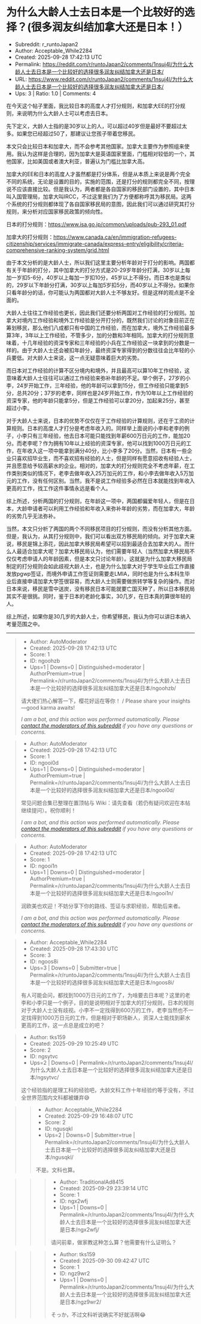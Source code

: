 # 为什么大龄人士去日本是一个比较好的选择？(很多润友纠结加拿大还是日本！）

- Subreddit: r_runtoJapan2
- Author: Acceptable_While2284
- Created: 2025-09-28 17:42:13 UTC
- Permalink: https://reddit.com/r/runtoJapan2/comments/1nsuj4l/为什么大龄人士去日本是一个比较好的选择很多润友纠结加拿大还是日本/
- URL: https://www.reddit.com/r/runtoJapan2/comments/1nsuj4l/为什么大龄人士去日本是一个比较好的选择很多润友纠结加拿大还是日本/
- Ups: 3 | Ratio: 1.0 | Comments: 4


在今天这个帖子里面，我比较日本的高度人才打分规则，和加拿大EE的打分规则，来说明为什么大龄人士可以考虑去日本。

先下定义，大龄人士指的是30岁以上的人，可以超过40岁但是最好不要超过太多。如果您已经超过50了，那建议让您孩子带着您移民。

本文只会比较日本和加拿大，而不会参考其他国家。加拿大主要作为参照组来使用。我认为这样是合理的，因为加拿大是英语国家里面，门槛相对较低的一个，其他国家，比如美国或者澳大利亚，普遍认为门槛比加拿大高。

加拿大的EE和日本的高度人才虽然都是打分体系，但是从本质上来说是两个完全不同的系统，无论是设置的目的，实施的范围，还是打分的规则都完全不同，按理说不应该直接比较。但是我认为，两者都是各自国家的移民部门设置的，其中日本叫入国管理局，加拿大叫IRCC，不过这里我们为了方便都称呼其为移民局。这两个系统的打分规则都体现了各自国家移民局的意图，因此我们可以通过研究其打分规则，来分析对应国家移民政策的倾向性。

日本的打分规则：<https://www.isa.go.jp/common/uploads/pub-293_01.pdf>

加拿大的打分规则：<https://www.canada.ca/en/immigration-refugees-citizenship/services/immigrate-canada/express-entry/eligibility/criteria-comprehensive-ranking-system/grid.html>

由于本文分析的是大龄人士，所以我们这里主要分析年龄对于打分的影响。两国都有关于年龄的打分，其中加拿大的打分方式是20-29岁年龄分打满，30岁以上每加一岁扣5-6分，40岁以上每加一岁扣10分，45岁以上不得分。而日本也是类似的，29岁以下年龄分打满，30岁以上每加5岁扣5分，而40岁以上不得分。如果你只看年龄分的话，你可能认为两国都对大龄人士不够友好。但是这样的观点是不全面的。

大龄人士往往工作经验也更长，因此我们还要分析两国对工作经验的打分规则。加拿大对境内工作经验和境外工作经验是分开打分的，既然我们讨论的对象目前正在筹划移民，那么他们八成都只有中国的工作经验，而在加拿大，境外工作经验最多算3年，3年以上工作经验，不管多少，加的分数和3年相同。加拿大的打分规则意味着，十几年经验的资深专家和三年经验的小兵在工作经验这一块拿到的分数是一样的。由于大龄人士还会被扣年龄分，最终资深专家得到的分数往往会比年轻的小兵要低。对大龄人士来说，这一点无疑意味着巨大的劣势。

而日本对工作经验的计算不区分境内和境外，并且最高可以算10年工作经验，这意味着大龄人士往往可以通过工作经验来弥补年龄的不足。举个例子，27岁的小李，24岁开始工作，三年经验，他的年龄可以拿到15分，但工作经验只能拿到5分，总共20分；37岁的老李，同样也是24岁开始工作，作为10年以上工作经验的资深专家，他的年龄只能拿5分，但是工作经验可以拿20分，加起来25分，甚至超过小李。

对于大龄人士来说，日本的优势不仅仅在于工作经验的计算规则，还在于工资的计算规则。日本的高度人才打分是考虑年收入的。同样举上面说的小李和老李的例子，小李只有三年经验，他去日本可能只能找到年薪600万日元的工作，能加20分。而老李呢？作为拥有10年以上经验的资深专家，他可以找到1000万日元的工作，在年收入这一项中能拿到满分40分，比小李多了20分。当然，日本有一些企业只喜欢招毕业生，而不喜欢招有经验的人士，但是同样有愿意招收有经验人士，并且愿意给予较高薪水的企业。相对的，加拿大的打分规则完全不考虑年薪，在工作类别类似的情况下，老李去做年收入25万加元的工作，和小李去做年收入5万加元的工作，没有任何区别。当然，我不是说工作经验多必然在日本就能找到年收入更高的工作，找工作这件事情永远是看个人。

综上所述，分析两国的打分规则，在年龄这一项中，两国都偏爱年轻人，但是在日本，大龄申请者可以利用工作经验和年收入来弥补年龄的劣势，而在加拿大，年龄的劣势几乎无法弥补。

当然，本文只分析了两国的两个不同移民项目的打分规则，而没有分析其他方面。但是，我认为，从其打分规则中，我们可以看出双方移民局的倾向。对于加拿大来说，移民是锦上添花，因此加拿大移民局希望可以招到最适合去加拿大的人。而什么人最适合加拿大呢？加拿大移民局认为，他们需要年轻人（当然加拿大移民局不仅仅考虑申请人的年龄因素，但是本文只讨论年龄）。这就是为什么加拿大移民局制定的打分规则会如此歧视大龄人士，也是为什么加拿大对于学生毕业后工作直接发放pgwp签证，而境外申请工作签证则需要走LMIA，同时也是为什么本科生毕业后直接申请加拿大学签很容易，而大龄人士则需要做旅转学等复杂的操作。而对日本来说，移民是雪中送炭，没有移民日本可能就要亡国灭种了，所以日本移民局其实不是很挑。同时，鉴于日本的老龄化事实，30几岁，在日本真的算很年轻的人。

综上所述，如果你是30几岁的大龄人士，你希望移民，我认为你可以讲日本纳入考量范围之中。


---

> - Author: AutoModerator
> - Created: 2025-09-28 17:42:13 UTC
> - Score: 1
> - ID: ngoohzb
> - Ups=1 | Downs=0 | Distinguished=moderator | AuthorPremium=true | Permalink=/r/runtoJapan2/comments/1nsuj4l/为什么大龄人士去日本是一个比较好的选择很多润友纠结加拿大还是日本/ngoohzb/
>
> 请大佬们热心解答一下，樱花好运在等你！ / Please share your insights—good karma awaits!
> 
> 
> *I am a bot, and this action was performed automatically. Please [contact the moderators of this subreddit](/message/compose/?to=/r/runtoJapan2) if you have any questions or concerns.*

> - Author: AutoModerator
> - Created: 2025-09-28 17:42:13 UTC
> - Score: 1
> - ID: ngooi0d
> - Ups=1 | Downs=0 | Distinguished=moderator | AuthorPremium=true | Permalink=/r/runtoJapan2/comments/1nsuj4l/为什么大龄人士去日本是一个比较好的选择很多润友纠结加拿大还是日本/ngooi0d/
>
> 常见问题合集已整理在置顶帖与 Wiki：请先查看（若仍有疑问欢迎在本帖继续提问）。祝你顺利！
> 
> 
> *I am a bot, and this action was performed automatically. Please [contact the moderators of this subreddit](/message/compose/?to=/r/runtoJapan2) if you have any questions or concerns.*

> - Author: AutoModerator
> - Created: 2025-09-28 17:42:13 UTC
> - Score: 1
> - ID: ngooi1n
> - Ups=1 | Downs=0 | Distinguished=moderator | AuthorPremium=true | Permalink=/r/runtoJapan2/comments/1nsuj4l/为什么大龄人士去日本是一个比较好的选择很多润友纠结加拿大还是日本/ngooi1n/
>
> 润欧美也欢迎！不妨分享下你的路线、签证与求职经验，帮助后来者。
> 
> 
> *I am a bot, and this action was performed automatically. Please [contact the moderators of this subreddit](/message/compose/?to=/r/runtoJapan2) if you have any questions or concerns.*

> - Author: Acceptable_While2284
> - Created: 2025-09-28 17:43:30 UTC
> - Score: 3
> - ID: ngoos8i
> - Ups=3 | Downs=0 | Submitter=true | Permalink=/r/runtoJapan2/comments/1nsuj4l/为什么大龄人士去日本是一个比较好的选择很多润友纠结加拿大还是日本/ngoos8i/
>
> 有人可能会问，都找到1000万日元的工作了，为啥要去日本呢？这里的老李和小李只是一个例子，目的是说明相对于加拿大的打分规则，日本的规则对于大龄人士没有歧视。小李不一定找得到600万的工作，老李当然也不一定找得到1000万日元的工作，但是相对于职场新人，资深人士能找到薪水更高的工作，这一点总是成立的吧？

> - Author: tks159
> - Created: 2025-09-29 10:25:49 UTC
> - Score: 2
> - ID: ngsytvc
> - Ups=2 | Downs=0 | Permalink=/r/runtoJapan2/comments/1nsuj4l/为什么大龄人士去日本是一个比较好的选择很多润友纠结加拿大还是日本/ngsytvc/
>
> 这个经验指的是理工科的经验吧，大龄文科工作十年经验约等于没有，不过全世界范围内文科都被嫌弃😅

>> - Author: Acceptable_While2284
>> - Created: 2025-09-29 16:48:07 UTC
>> - Score: 2
>> - ID: ngusqkl
>> - Ups=2 | Downs=0 | Submitter=true | Permalink=/r/runtoJapan2/comments/1nsuj4l/为什么大龄人士去日本是一个比较好的选择很多润友纠结加拿大还是日本/ngusqkl/
>>
>> 不是。文科也算。

>>> - Author: TraditionalAd8415
>>> - Created: 2025-09-29 23:39:14 UTC
>>> - Score: 1
>>> - ID: ngx2wfj
>>> - Ups=1 | Downs=0 | Permalink=/r/runtoJapan2/comments/1nsuj4l/为什么大龄人士去日本是一个比较好的选择很多润友纠结加拿大还是日本/ngx2wfj/
>>>
>>> 请问前辈，做家教这种怎么算？他需要有什么证明么？

>>> - Author: tks159
>>> - Created: 2025-09-30 09:42:47 UTC
>>> - Score: 1
>>> - ID: ngz9wr2
>>> - Ups=1 | Downs=0 | Permalink=/r/runtoJapan2/comments/1nsuj4l/为什么大龄人士去日本是一个比较好的选择很多润友纠结加拿大还是日本/ngz9wr2/
>>>
>>> そっか，不过文科听说确实不好就活啊😂
